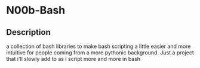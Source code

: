 # N00b-Bash

## Description
a collection of bash libraries to make bash scripting a little easier and more intuitive for people coming from a more pythonic background.
Just a project that i'll slowly add to as I script more and more in bash
